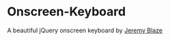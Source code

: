 # Onscreen-Keyboard
A beautiful jQuery onscreen keyboard by [Jeremy Blaze](https://jeremyblaze.com)
